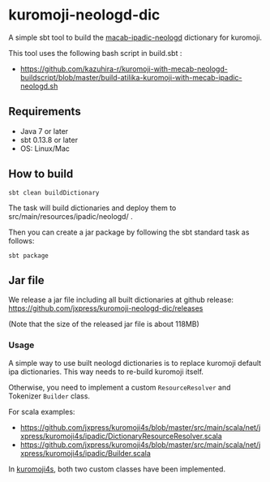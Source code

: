 # kuromoji-neologd-dic

A simple sbt tool to build the [macab-ipadic-neologd](https://github.com/neologd/mecab-ipadic-neologd) dictionary for kuromoji.

This tool uses the following bash script in build.sbt :

* https://github.com/kazuhira-r/kuromoji-with-mecab-neologd-buildscript/blob/master/build-atilika-kuromoji-with-mecab-ipadic-neologd.sh

## Requirements

* Java 7 or later
* sbt 0.13.8 or later
* OS: Linux/Mac

## How to build

```
sbt clean buildDictionary
```

The task will build dictionaries and deploy them to src/main/resources/ipadic/neologd/ .

Then you can create a jar package by following the sbt standard task as follows:   
 
```
sbt package
```

## Jar file

We release a jar file including all built dictionaries at github release: https://github.com/jxpress/kuromoji-neologd-dic/releases  

(Note that the size of the released jar file is about 118MB)

### Usage 

A simple way to use built neologd dictionaries is to replace kuromoji default ipa dictionaries.
This way needs to re-build kuromoji itself.



Otherwise, you need to implement a custom `ResourceResolver` and Tokenizer `Builder` class.  

For scala examples: 

* https://github.com/jxpress/kuromoji4s/blob/master/src/main/scala/net/jxpress/kuromoji4s/ipadic/DictionaryResourceResolver.scala
* https://github.com/jxpress/kuromoji4s/blob/master/src/main/scala/net/jxpress/kuromoji4s/ipadic/Builder.scala

In [kuromoji4s](https://github.com/jxpress/kuromoji4s), both two custom classes have been implemented.
